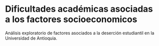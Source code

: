 # Dificultades académicas asociadas a los factores socioeconomicos
Análisis exploratorio de factores asociados a la deserción estudiantil en la Universidad de Antioquia.
